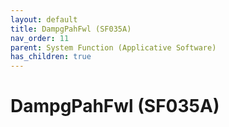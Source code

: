 ```yaml
---
layout: default
title: DampgPahFwl (SF035A)
nav_order: 11
parent: System Function (Applicative Software)
has_children: true
---
```

# DampgPahFwl (SF035A)
